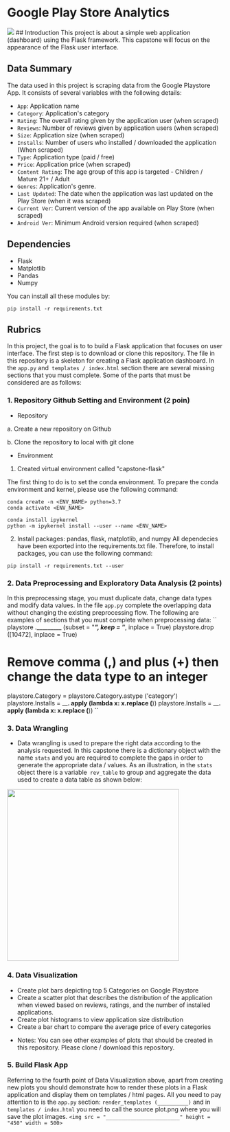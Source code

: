 # Google Play Store Analytics
<img src="https://raw.githubusercontent.com/fafilia/capstone-UIFlask/master/full_capstone.png">
## Introduction
This project is about a simple web application (dashboard) using the Flask framework. This capstone will focus on the appearance of the Flask user interface. 

## Data Summary
The data used in this project is scraping data from the Google Playstore App. It consists of several variables with the following details:
- `App`: Application name
- `Category`: Application's category
- `Rating`: The overall rating given by the application user (when scraped)
- `Reviews`: Number of reviews given by application users (when scraped)
- `Size`: Application size (when scraped)
- `Installs`: Number of users who installed / downloaded the application (When scraped)
- `Type`: Application type (paid / free)
- `Price`: Application price (when scraped)
- `Content Rating`: The age group of this app is targeted - Children / Mature 21+ / Adult
- `Genres`: Application's genre.
- `Last Updated`: The date when the application was last updated on the Play Store (when it was scraped)
- `Current Ver`: Current version of the app available on Play Store (when scraped)
- `Android Ver`: Minimum Android version required (when scraped)

## Dependencies
- Flask
- Matplotlib
- Pandas
- Numpy

You can install all these modules by:
```
pip install -r requirements.txt
```

## Rubrics
In this project, the goal is to to build a Flask application that focuses on user interface. The first step is to download or clone this repository. The file in this repository is a skeleton for creating a Flask application dashboard. In the `app.py` and` templates / index.html` section there are several missing sections that you must complete. Some of the parts that must be considered are as follows:


### 1. Repository Github Setting and Environment (2 poin)
- Repository 

a. Create a new repository on Github

b. Clone the repository to local with git clone
- Environment

1. Created virtual environment called "capstone-flask"

The first thing to do is to set the conda environment. To prepare the conda environment and kernel, please use the following command:

```
conda create -n <ENV_NAME> python=3.7
conda activate <ENV_NAME>

conda install ipykernel
python -m ipykernel install --user --name <ENV_NAME>
```

2. Install packages: pandas, flask, matplotlib, and numpy
All dependecies have been exported into the requirements.txt file. Therefore, to install packages, you can use the following command:

```
pip install -r requirements.txt --user
```

### 2. Data Preprocessing and Exploratory Data Analysis (2 points)
In this preprocessing stage, you must duplicate data, change data types and modify data values. In the file `app.py` complete the overlapping data without changing the existing preprocessing flow.
The following are examples of sections that you must complete when preprocessing data:
``
playstore ._________ (subset = "_____", keep = '_____', inplace = True)
playstore.drop ([10472], inplace = True)
# Remove comma (,) and plus (+) then change the data type to an integer
playstore.Category = playstore.Category.astype ('category')
playstore.Installs = ________. apply (lambda x: x.replace (______))
playstore.Installs = ________. apply (lambda x: x.replace (______))
``
### 3. Data Wrangling
- Data wrangling is used to prepare the right data according to the analysis requested. In this capstone there is a dictionary object with the name `stats` and you are required to complete the gaps in order to generate the appropriate data / values. As an illustration, in the `stats` object there is a variable` rev_table` to group and aggregate the data used to create a data table as shown below:
<img src = "https://raw.githubusercontent.com/fafilia/capstone-UIFlask/master/table_rev.PNG" width = 400>

### 4. Data Visualization
- Create plot bars depicting top 5 Categories on Google Playstore
- Create a scatter plot that describes the distribution of the application when viewed based on reviews, ratings, and the number of installed applications.
- Create plot histograms to view application size distribution
- Create a bar chart to compare the average price of every categories

* Notes: You can see other examples of plots that should be created in this repository. Please clone / download this repository.

### 5. Build Flask App
Referring to the fourth point of Data Visualization above, apart from creating new plots you should demonstrate how to render these plots in a Flask application and display them on templates / html pages. All you need to pay attention to is the `app.py` section:
``
render_templates (__________)
``
and in `templates / index.html` you need to call the source plot.png where you will save the plot images.
``
<img src = "________________________" height = "450" ​​width = 500>
``
